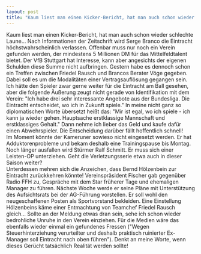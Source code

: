 ```yaml
---
layout: post
title: "Kaum liest man einen Kicker-Bericht, hat man auch schon wieder schlechte Laune..."
---
```


Kaum liest man einen Kicker-Bericht, hat man auch schon wieder schlechte Laune... Nach Informationen der Zeitschrift wird Serge Branco die Eintracht höchstwahrscheinlich verlassen. Offenbar muss nur noch ein Verein gefunden werden, der mindestens 5 Millionen DM für das Mittelfeldtalent bietet. Der VfB Stuttgart hat Interesse, kann aber angesichts der eigenen Schulden diese Summe nicht aufbringen. Gestern habe es dennoch schon ein Treffen zwischen Friedel Rausch und Brancos Berater Vöge gegeben. Dabei soll es um die Modalitäten einer Vertragsauflösung gegangen sein. Ich hätte den Spieler zwar gerne weiter für die Eintracht am Ball gesehen, aber die folgende Äußerung zeugt nicht gerade von Identifikation mit dem Verein: "Ich habe drei sehr interessante Angebote aus der Bundesliga. Die Eintracht entscheidet, wo ich in Zukunft spiele." In meine nicht ganz so diplomatischen Worte übersetzt heißt das: "Mir ist egal, wo ich spiele - ich kann ja wieder gehen. Hauptsache erstklassige Mannschaft und erstklassiges Gehalt." Dann nehme ich lieber das Geld und kaufe dafür einen Abwehrspieler. Die Entscheidung darüber fällt hoffentlich schnell!  
Im Moment könnte der Kameruner sowieso nicht eingesetzt werden. Er hat Adduktorenprobleme und bekam deshalb eine Trainingspause bis Montag. Noch länger ausfallen wird Stürmer Ralf Schmitt. Er muss sich einer Leisten-OP unterziehen. Geht die Verletzungsserie etwa auch in dieser Saison weiter?  
Unterdessen mehren sich die Anzeichen, dass Bernd Hölzenbein zur Eintracht zurückkehren könnte! Vereinspräsident Fischer gab gegenüber Radio FFH zu, Gespräche mit dem Star früherer Tage und ehemaligen Manager zu führen. Nächste Woche werde er seine Pläne mit Unterstützung des Aufsichtsrats bei der AG-Führung vorstellen. Er soll wohl den neugeschaffenen Posten als Sportvorstand bekleiden. Eine Einstellung Hölzenbeins käme einer Entmachtung von Teamchef Friedel Rausch gleich... Sollte an der Meldung etwas dran sein, sehe ich schon wieder bedrohliche Unruhe in den Verein einziehen. Für die Medien wäre das ebenfalls wieder einmal ein gefundenes Fressen ("Wegen Steuerhinterziehung verurteilter und deshalb praktisch ruinierter Ex-Manager soll Eintracht nach oben führen"). Denkt an meine Worte, wenn dieses Gerücht tatsächlich Realität werden sollte!
